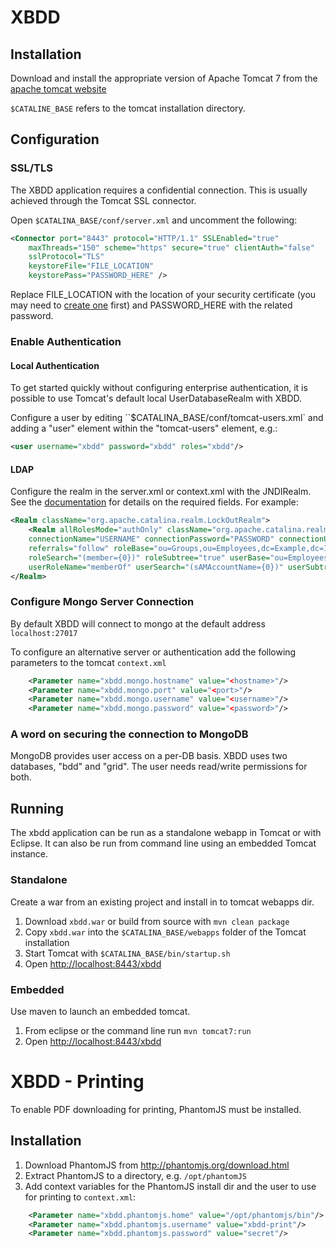 XBDD
====

Installation
------------
Download and install the appropriate version of Apache Tomcat 7 from the [apache tomcat website](http://tomcat.apache.org/download-70.cgi)

`$CATALINE_BASE` refers to the tomcat installation directory.

Configuration
-------------

### SSL/TLS

The XBDD application requires a confidential connection. This is usually achieved through the Tomcat SSL connector.

Open `$CATALINA_BASE/conf/server.xml` and uncomment the following:

```xml
<Connector port="8443" protocol="HTTP/1.1" SSLEnabled="true"
    maxThreads="150" scheme="https" secure="true" clientAuth="false"
    sslProtocol="TLS"
    keystoreFile="FILE_LOCATION"
    keystorePass="PASSWORD_HERE" />
```

Replace FILE_LOCATION with the location of your security certificate (you may need to [create one](http://java.dzone.com/articles/setting-ssl-tomcat-5-minutes) first) and PASSWORD_HERE with the related password.

### Enable Authentication

#### Local Authentication
To get started quickly without configuring enterprise authentication, it is possible to use Tomcat's default local UserDatabaseRealm with XBDD.

Configure a user by editing ``$CATALINA_BASE/conf/tomcat-users.xml` and adding a "user" element within the "tomcat-users" element, e.g.:

```xml
<user username="xbdd" password="xbdd" roles="xbdd"/>
```

#### LDAP
Configure the realm in the server.xml or context.xml with the JNDIRealm. See the [documentation](https://tomcat.apache.org/tomcat-7.0-doc/config/realm.html#JNDI_Directory_Realm_-_org.apache.catalina.realm.JNDIRealm) for details on the required fields. For example:

```	xml
<Realm className="org.apache.catalina.realm.LockOutRealm">
    <Realm allRolesMode="authOnly" className="org.apache.catalina.realm.JNDIRealm"
    connectionName="USERNAME" connectionPassword="PASSWORD" connectionURL="ldap://LDAP_HOST:389"
    referrals="follow" roleBase="ou=Groups,ou=Employees,dc=Example,dc=Internal" roleName="cn"
    roleSearch="(member={0})" roleSubtree="true" userBase="ou=Employees,dc=Example,dc=Internal"
    userRoleName="memberOf" userSearch="(sAMAccountName={0})" userSubtree="true"/>
</Realm>
```

### Configure Mongo Server Connection

By default XBDD will connect to mongo at the default address `localhost:27017`

To configure an alternative server or authentication add the following parameters to the tomcat `context.xml`

```xml
    <Parameter name="xbdd.mongo.hostname" value="<hostname>"/>
    <Parameter name="xbdd.mongo.port" value="<port>"/>
    <Parameter name="xbdd.mongo.username" value="<username>"/>
    <Parameter name="xbdd.mongo.password" value="<password>"/>
```

### A word on securing the connection to MongoDB
MongoDB provides user access on a per-DB basis. XBDD uses two databases, "bdd" and "grid". The user needs read/write permissions for both.

Running
-------

The xbdd application can be run as a standalone webapp in Tomcat or with Eclipse.
It can also be run from command line using an embedded Tomcat instance.

### Standalone

Create a war from an existing project and install in to tomcat webapps dir.

1. Download `xbdd.war` or build from source with `mvn clean package`
3. Copy `xbdd.war` into the `$CATALINA_BASE/webapps` folder of the Tomcat installation
4. Start Tomcat with `$CATALINA_BASE/bin/startup.sh`
5. Open <http://localhost:8443/xbdd>

### Embedded

Use maven to launch an embedded tomcat.

1. From eclipse or the command line run `mvn tomcat7:run`
2. Open <http://localhost:8443/xbdd>

XBDD - Printing
================

To enable PDF downloading for printing, PhantomJS must be installed.

Installation
------------

1. Download PhantomJS from <http://phantomjs.org/download.html>
2. Extract PhantomJS to a directory, e.g. ```/opt/phantomJS```
3. Add context variables for the PhantomJS install dir and the user to use for printing to ```context.xml```:

```xml  
    <Parameter name="xbdd.phantomjs.home" value="/opt/phantomjs/bin"/>
    <Parameter name="xbdd.phantomjs.username" value="xbdd-print"/>
    <Parameter name="xbdd.phantomjs.password" value="secret"/>
```

